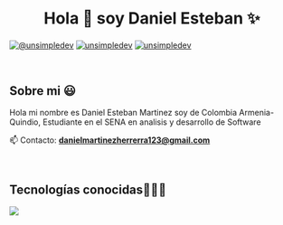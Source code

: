 <h1 align="center">Hola 👋 soy Daniel Esteban ✨ </h1> 

<p align="left">
  <a href="https://www.youtube.com/@RedThz" target="blank"><img align="center" src="https://img.shields.io/badge/YouTube-FF0000?style=for-the-badge&logo=youtube&logoColor=white" alt="@unsimpledev"  /></a>
<a href="https://linkedin.com/in/daniel-esteban-martinez-herrera-063199284/" target="blank"><img align="center" src="https://img.shields.io/badge/LinkedIn-0077B5?style=for-the-badge&logo=linkedin&logoColor=white" alt="unsimpledev"/></a>
<a href="https://www.facebook.com/profile.php?id=100088377152868" target="blank"><img align="center" src="https://img.shields.io/badge/Facebook-1877F2?style=for-the-badge&logo=facebook&logoColor=white" alt="unsimpledev"  /></a>
  </p>
<br>
<h2>Sobre mi 😃</h2>
<!--Intro start-->

<p align="left">
Hola mi nombre es Daniel Esteban Martinez soy de Colombia Armenia-Quindio, Estudiante en el SENA en analisis y desarrollo de Software

📫 Contacto: **danielmartinezherrerra123@gmail.com**
<!--Intro end-->
  </p>
<br>

<h2 >Tecnologías conocidas👨🏻‍💻</h2>
<!--tech stack icons-->
<p align="left">
  <a href="https://skillicons.dev">
    <img src="https://skillicons.dev/icons?i=php,css,angular,html,js,nodejs,mysql,react,firebase,git,github,vscode&perline=12" />
  </a>
</p>
<br>
<!-------------------------->
